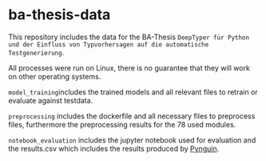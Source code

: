 # ba-thesis-data

This repository includes the data for the BA-Thesis `DeepTyper für Python und der Einfluss von Typvorhersagen auf die automatische Testgenerierung`.

All processes were run on Linux, there is no guarantee that they will work on other operating systems.

`model_training`includes the trained models and all relevant files to retrain or evaluate against testdata.

`preprocessing` includes the dockerfile and all necessary files to preprocess files, furthermore the preprocessing results for the 78 used modules.

`notebook_evaluation` includes the jupyter notebook used for evaluation and the results.csv which includes the results produced by [Pynguin](https://www.pynguin.eu/).
